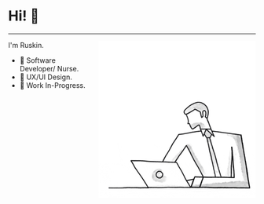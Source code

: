 # Hi! 👋
---

<img src="https://github.com/ruskollin/ruskollin/blob/master/giphy.gif" align="right" width="320px" style="margin-left:20px; margin-top:0;" />

I'm Ruskin.

- 💬 Software Developer/ Nurse.
- 🔎 UX/UI Design.
- 🎯 Work In-Progress.
